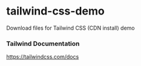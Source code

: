 # tailwind-css-demo

Download files for Tailwind CSS (CDN install) demo

### Tailwind Documentation

https://tailwindcss.com/docs
